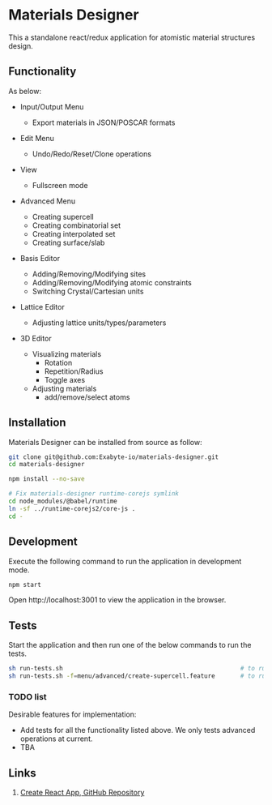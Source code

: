 # Materials Designer

This a standalone react/redux application for atomistic material structures design.

## Functionality

As below:

- Input/Output Menu
    - Export materials in JSON/POSCAR formats
- Edit Menu
    - Undo/Redo/Reset/Clone operations
- View
    - Fullscreen mode
- Advanced Menu
    - Creating supercell
    - Creating combinatorial set
    - Creating interpolated set
    - Creating surface/slab
- Basis Editor
    - Adding/Removing/Modifying sites
    - Adding/Removing/Modifying atomic constraints
    - Switching Crystal/Cartesian units
- Lattice Editor
    - Adjusting lattice units/types/parameters

- 3D Editor
    - Visualizing materials
        - Rotation
        - Repetition/Radius
        - Toggle axes
    - Adjusting materials
        - add/remove/select atoms

## Installation

Materials Designer can be installed from source as follow:

```bash
git clone git@github.com:Exabyte-io/materials-designer.git
cd materials-designer

npm install --no-save

# Fix materials-designer runtime-corejs symlink
cd node_modules/@babel/runtime
ln -sf ../runtime-corejs2/core-js .
cd -
```

## Development

Execute the following command to run the application in development mode.

```bash
npm start
```

Open http://localhost:3001 to view the application in the browser.

## Tests

Start the application and then run one of the below commands to run the tests.

```bash
sh run-tests.sh                                                 # to run all the tests
sh run-tests.sh -f=menu/advanced/create-supercell.feature       # to run an specific test
```

### TODO list

Desirable features for implementation:

- Add tests for all the functionality listed above. We only tests advanced operations at current.
- TBA

## Links

1. [Create React App, GitHub Repository](https://github.com/facebook/create-react-app)
